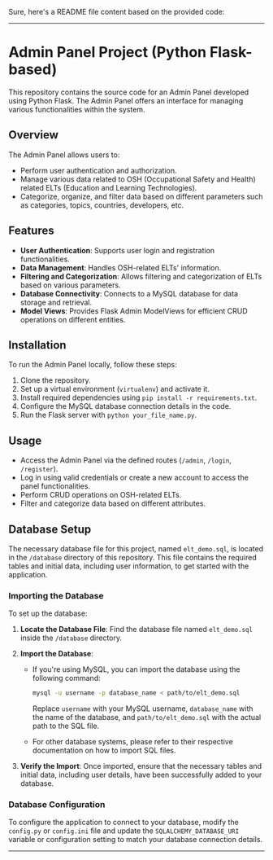 Sure, here's a README file content based on the provided code:

---

# Admin Panel Project (Python Flask-based)

This repository contains the source code for an Admin Panel developed using Python Flask. The Admin Panel offers an interface for managing various functionalities within the system.

## Overview
The Admin Panel allows users to:
- Perform user authentication and authorization.
- Manage various data related to OSH (Occupational Safety and Health) related ELTs (Education and Learning Technologies).
- Categorize, organize, and filter data based on different parameters such as categories, topics, countries, developers, etc.

## Features
- **User Authentication**: Supports user login and registration functionalities.
- **Data Management**: Handles OSH-related ELTs' information.
- **Filtering and Categorization**: Allows filtering and categorization of ELTs based on various parameters.
- **Database Connectivity**: Connects to a MySQL database for data storage and retrieval.
- **Model Views**: Provides Flask Admin ModelViews for efficient CRUD operations on different entities.

## Installation
To run the Admin Panel locally, follow these steps:
1. Clone the repository.
2. Set up a virtual environment (`virtualenv`) and activate it.
3. Install required dependencies using `pip install -r requirements.txt`.
4. Configure the MySQL database connection details in the code.
5. Run the Flask server with `python your_file_name.py`.

## Usage
- Access the Admin Panel via the defined routes (`/admin`, `/login`, `/register`).
- Log in using valid credentials or create a new account to access the panel functionalities.
- Perform CRUD operations on OSH-related ELTs.
- Filter and categorize data based on different attributes.

## Database Setup

The necessary database file for this project, named `elt_demo.sql`, is located in the `/database` directory of this repository. This file contains the required tables and initial data, including user information, to get started with the application.

### Importing the Database

To set up the database:

1. **Locate the Database File**: Find the database file named `elt_demo.sql` inside the `/database` directory.

2. **Import the Database**:
    - If you're using MySQL, you can import the database using the following command:
        ```bash
        mysql -u username -p database_name < path/to/elt_demo.sql
        ```
      Replace `username` with your MySQL username, `database_name` with the name of the database, and `path/to/elt_demo.sql` with the actual path to the SQL file.

    - For other database systems, please refer to their respective documentation on how to import SQL files.

3. **Verify the Import**: Once imported, ensure that the necessary tables and initial data, including user details, have been successfully added to your database.

### Database Configuration

To configure the application to connect to your database, modify the `config.py` or `config.ini` file and update the `SQLALCHEMY_DATABASE_URI` variable or configuration setting to match your database connection details.

---
